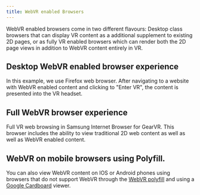 ```yaml
---
title: WebVR enabled Browsers
---
```


WebVR enabled browsers come in two different flavours:   Desktop class browsers that can display VR content as a additional supplement to existing 2D pages, or as fully VR enabled browsers which can render both the 2D page views in addition to WebVR content entirely in VR.

## Desktop WebVR enabled browser experience

In this example, we use Firefox web browser.  After navigating to a website with WebVR enabled content and clicking to "Enter VR", the content is presented into the VR headset.

## Full WebVR browser experience

Full VR web browsing in Samsung Internet Browser for GearVR.   This browser includes the ability to view traditional 2D web content as well as well as WebVR enabled content.

## WebVR on mobile browsers using Polyfill.

You can also view WebVR content on IOS or Android phones using browsers that do not support WebVR through the [WebVR polyfill](https://github.com/googlevr/webvr-polyfill) and using a  [Google Cardboard](https://vr.google.com/cardboard/) viewer.